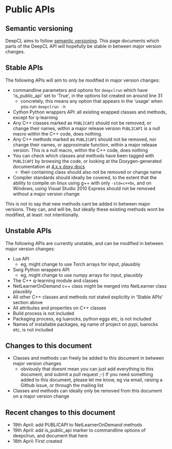 # Public APIs

## Semantic versioning

DeepCL aims to follow [semantic versioning](semver.org).  This page documents which parts of the DeepCL API
will hopefully be stable in between major version changes.

## Stable APIs

The following APIs will aim to only be modified in major version changes:
* commandline parameters and options for `deepclrun` which have 'is_public_api' set to 'True', in the options list created on around line 31
  * concretely, this means any option that appears in the 'usage' when you run `deepclrun -h`
* Cython Python wrappers API: all existing wrapped classes and methods, except for q-learning
* Any C++ classes marked as `PUBLICAPI` should not be removed, or change their names, within a major
release version  `PUBLICAPI` is a null macro within the C++ code, does nothing.
* Any C++ methods marked as `PUBLICAPI` should not be removed, nor change their names, or approximate
function, within a major release version.  This is a null macro, within the C++ code, does nothing
* You can check which classes and methods have been tagged with `PUBLICAPI` by browsing the code, or
looking at the Doxygen-generated documentation at [4.x.x doxy docs](http://hughperkins.github.io/DeepCL/4.x.x/html/index.html)
  * their containing class should also not be removed or change name
* Compiler standards should ideally be covered, to the extent that the ability to compile on linux
using g++ with only `-std=c++0x`, and on Windows, using Visual Studio 2010 Express should not be removed without a major version change

This is not to say that new methods cant be added in between major versions.  They can, and will be,
but ideally these existing methods wont be modified, at least: not intentionally.

## Unstable APIs

The following APIs are currently unstable, and can be modified in between major version changes:
* Lua API
  * eg, might change to use Torch arrays for input, plausibly
* Swig Python wrappers API
  * eg, might change to use numpy arrays for input, plausibly
* The C++ q-learning module and classes
* NetLearnerOnDemand c++ class might be merged into NetLearner class plausibly
* All other C++ classes and methods not stated explicitly in 'Stable APIs' section above
* All attributes and properties on C++ classes
* Build process is not included
* Packaging process, eg luarocks, python eggs etc, is not included
* Names of installable packages, eg name of project on pypi, luarocks etc, is not included

## Changes to this document

* Classes and methods can freely be added to this document in between major version changes
  * obviously that doesnt mean you can just add everything to this document, and submit a pull request ;-)  If you
need something added to this document, please let me know, eg via email, raising a Github issue, or through
the mailing list
* Classes and methods can ideally only be removed from this document on a major version change

## Recent changes to this document

* 19th April: add PUBLICAPI to NetLearnerOnDemand methods
* 19th April: add is_public_api marker to commandline options of deepclrun, and document that here
* 18th April: First created

